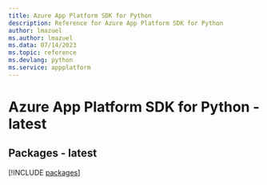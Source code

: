 ```yaml
---
title: Azure App Platform SDK for Python
description: Reference for Azure App Platform SDK for Python
author: lmazuel
ms.author: lmazuel
ms.data: 07/14/2023
ms.topic: reference
ms.devlang: python
ms.service: appplatform
---
```

# Azure App Platform SDK for Python - latest
## Packages - latest
[!INCLUDE [packages](app-platform-index.md)]